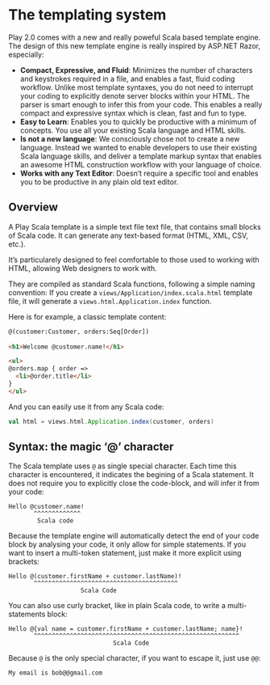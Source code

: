 # The templating system

Play 2.0 comes with a new and really poweful Scala based template engine. The design of this new template engine is really inspired by ASP.NET Razor, especially:

- **Compact, Expressive, and Fluid**: Minimizes the number of characters and keystrokes required in a file, and enables a fast, fluid coding workflow. Unlike most template syntaxes, you do not need to interrupt your coding to explicitly denote server blocks within your HTML. The parser is smart enough to infer this from your code. This enables a really compact and expressive syntax which is clean, fast and fun to type.
- **Easy to Learn**: Enables you to quickly be productive with a minimum of concepts. You use all your existing Scala language and HTML skills.
- **Is not a new language**: We consciously chose not to create a new language. Instead we wanted to enable developers to use their existing Scala language skills, and deliver a template markup syntax that enables an awesome HTML construction workflow with your language of choice.
- **Works with any Text Editor**: Doesn’t require a specific tool and enables you to be productive in any plain old text editor.

## Overview

A Play Scala template is a simple text file text file, that contains small blocks of Scala code. It can generate any text-based format (HTML, XML, CSV, etc.).

It’s particularely designed to feel comfortable to those used to working with HTML, allowing Web designers to work with.

They are compiled as standard Scala functions, following a simple naming convention: If you create a `views/Application/index.scala.html` template file, it will generate a `views.html.Application.index` function.

Here is for example, a classic template content:

```html
@(customer:Customer, orders:Seq[Order])
 
<h1>Welcome @customer.name!</h1>

<ul> 
@orders.map { order =>
  <li>@order.title</li>
} 
</ul>
```

And you can easily use it from any Scala code:

```scala
val html = views.html.Application.index(customer, orders)
```

## Syntax: the magic ‘@’ character

The Scala template uses `@` as single special character. Each time this character is encountered, it indicates the begining of a Scala statement. It does not require you to explicitly close the code-block, and will infer it from your code:

```
Hello @customer.name!
       ^^^^^^^^^^^^^
        Scala code
```

Because the template engine will automatically detect the end of your code block by analysing your code, it only allow for simple statements. If you want to insert a multi-token statement, just make it more explicit using brackets:

```
Hello @(customer.firstName + customer.lastName)!
       ^^^^^^^^^^^^^^^^^^^^^^^^^^^^^^^^^^^^^^^^ 
                    Scala Code
```

You can also use curly bracket, like in plain Scala code, to write a multi-statements block:

```
Hello @{val name = customer.firstName + customer.lastName; name}!
       ^^^^^^^^^^^^^^^^^^^^^^^^^^^^^^^^^^^^^^^^^^^^^^^^^^^^^^^^^
                             Scala Code
```

Because `@` is the only special character, if you want to escape it, just use `@@`:

```
My email is bob@@gmail.com
```



